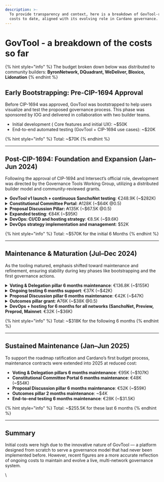 ```yaml
---
description: >-
  To provide transparency and context, here is a breakdown of GovTool-related
  costs to date, aligned with its evolving role in Cardano governance.
---
```


# GovTool - a breakdown of the costs so far

{% hint style="info" %}
The budget broken down below was distributed to community builders: **ByronNetwork, DQuadrant, WeDeliver, Bloxico, Lidonation**
{% endhint %}

## Early Bootstrapping: Pre-CIP-1694 Approval

Before CIP-1694 was approved, GovTool was bootstrapped to help users visualize and test the proposed governance process. This phase was sponsored by IOG and delivered in collaboration with two builder teams.

* Initial development ( Core features and initial UX): \~$50K
* End-to-end automated testing (GovTool + CIP-1694 use cases): \~$20K

{% hint style="info" %}
Total: \~$70K
{% endhint %}

***

## Post-CIP-1694: Foundation and Expansion (Jan–Jun 2024)

Following the approval of CIP-1694 and Intersect’s official role, development was directed by the Governance Tools Working Group, utilizing a distributed builder model and community-reviewed grants.

<details>

<summary><strong>GovTool v1 launch + continuous SanchoNet testing</strong>: €248.9K (~$282K)</summary>

Evolution of Govtool v0 made before last 1694 workshop to Govtool v1 to fully support live voting, DRep registration, retirement, search and delegation, while keeping SanchoNet Govtool live on a production environment for continuous testing, feedback and improvements

Beginning of January 2024 to end June 2024

€248.9k = \~$282k

</details>

<details>

<summary><strong>Constitutional Committee Portal</strong>: ₳128K (~$64K @0.5)</summary>

To cover the whole governance process, envisioning needs ahead of betting to bootstrapping phase and increasing chances of participation and so success, a grant was opened and awarded via community reviews for a Constitutional Committee Portal to host a simple to read version of the constitution, a record of the Constitutional committee members, an easy way for them to create vote rationales and make them visible and available to ada holders.

₳128k = \~$64k (at 0.5)

</details>

<details>

<summary><strong>Proposal Discussion Pillar:</strong> ₳135K (~$67.5K @0.5)</summary>

To cover the needs described in CIP-1694 about off-chain socialisation and discussion before a governance action is submitted on-chain, and to make it easy for people to submit a governance action with guided process to structure metadata too, a grant to add a Proposal discussion section was opened and awarded via community reviews

₳135k = \~$67.5k

</details>

<details>

<summary><strong>Expanded testing</strong>: €84K (~$95K)</summary>

With refinement and feature growth, to ensure correctness of implementation and reliability the amount and type of automated tests for all the features connected to on chain cardano governance did evolve and expand

Beginning of January 2024 to end June 2024&#x20;

84k euros = \~$95k

</details>

<details>

<summary><strong>DevOps: CI/CD and hosting strategy</strong>: €8.5K (~$9.6K)</summary>

With addition of new part of the governance process such as expanded delegation features, proposal discussion and constitutional committee support, as well as the increase of network supported also the complexity of the CI-CD and hosting grew needed to define an overall

8.5k euros = \~$9.6k

</details>

<details>

<summary><strong>DevOps strategy implementation and management</strong>: $52K</summary>

Following the initial DevOps strategy, hands on implementation of that strategy and management was needed

$52k

</details>

{% hint style="info" %}
Total: \~$570K for the initial 6 Months
{% endhint %}

***

## Maintenance & Maturation (Jul–Dec 2024)

As the tooling matured, emphasis shifted toward maintenance and refinement, ensuring stability during key phases like bootstrapping and the first governance actions.

<details>

<summary><strong>Voting &#x26; Delegation pillar 6 months maintenance</strong>: €136.8K (~$155K)</summary>

To support full time the voting and delegation pillars, core to governance participation to reach the first community voted hard-fork and then full governance, a maintenance contract was awarded to cover from June 2024 to December 2024&#x20;

Beginning of June 2024 to end December 2024

€136.8 = \~$155k

</details>

<details>

<summary><strong>Ongoing testing 6 months support</strong>: €37K (~$42K)</summary>

Progressing from testnet to bootstrapping phase and then to full governance, while keeping up with recurrent node updates needed robust testing to support all the applications that make Govtool, for this a maintenance contract was awarded to cover from June 2024 to December 2024

Beginning of June 2024 to end December 2024

€37k = \~$42k

</details>

<details>

<summary><strong>Proposal Discussion pillar 6 months maintenance</strong>: €42K (~$47K)</summary>

To allow community to continue testing and participating in governance by making it easy to discuss and submit a governance action, on all networks, a maintenance contract was awarded to support the proposal discussion pillar and cover from June 2024 to December 2024&#x20;

Beginning of June 2024 to end December 2024

€42k = \~$47k

</details>

<details>

<summary><strong>Outcomes pillar grant</strong>: ₳76K (~$38K @0.5)</summary>

To close the governance process loop, and allow ada holders to see the outcomes of the governance actions, a grant was opened and awarded for the Outcomes pillar

₳76k = \~$38k (at 0.5)

</details>

<details>

<summary><strong>DevOps + hosting for 6 months for all networks (SanchoNet, Preview, Preprod, Mainnet</strong>: €32K (~$36K)</summary>

To continue properly hosting and deploying all 5 pillars (applications) of Govtool on SanchoNet, Preview and Mainnet a devOps maintenance contract was awarded to cover from June 2024 to December 2024

Beginning of June 2024 to end December 2024

€32k = \~$36k

</details>

{% hint style="info" %}
Total: \~$318K for the following 6 months
{% endhint %}

***

## Sustained Maintenance (Jan–Jun 2025)

To support the roadmap ratification and Cardano’s first budget process, maintenance contracts were extended into 2025 at reduced cost:

* **Voting & Delegation pillars 6 months maintenance**: €95K (\~$107K)
* **Constitutional Committee Portal  6 months maintenance**: €48K (\~$54K)
* **Proposal Discussion pillar 6 months maintenance**: €52K (\~$59K)
* **Outcomes pillar 2 months maintenance**: \~$4K
* **End-to-end testing 6 months maintenance**: €28K (\~$31.5K)

{% hint style="info" %}
Total: \~$255.5K for these last 6 months
{% endhint %}

***

## Summary

Initial costs were high due to the innovative nature of GovTool — a platform designed from scratch to serve a governance model that had never been implemented before. However, recent figures are a more accurate reflection of ongoing costs to maintain and evolve a live, multi-network governance system.

\
